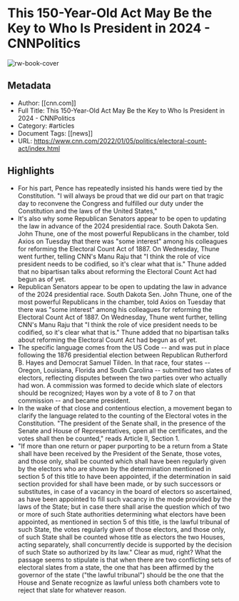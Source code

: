 # This 150-Year-Old Act May Be the Key to Who Is President in 2024 - CNNPolitics

![rw-book-cover](https://readwise-assets.s3.amazonaws.com/static/images/article4.6bc1851654a0.png)

## Metadata
- Author: [[cnn.com]]
- Full Title: This 150-Year-Old Act May Be the Key to Who Is President in 2024 - CNNPolitics
- Category: #articles
- Document Tags: [[news]] 
- URL: https://www.cnn.com/2022/01/05/politics/electoral-count-act/index.html

## Highlights
- For his part, Pence has repeatedly insisted his hands were tied by the Constitution. "I will always be proud that we did our part on that tragic day to reconvene the Congress and fulfilled our duty under the Constitution and the laws of the United States,"
- It's also why some Republican Senators appear to be open to updating the law in advance of the 2024 presidential race. South Dakota Sen. John Thune, one of the most powerful Republicans in the chamber, told Axios on Tuesday that there was "some interest" among his colleagues for reforming the Electoral Count Act of 1887. On Wednesday, Thune went further, telling CNN's Manu Raju that "I think the role of vice president needs to be codified, so it's clear what that is." Thune added that no bipartisan talks about reforming the Electoral Count Act had begun as of yet.
- Republican Senators appear to be open to updating the law in advance of the 2024 presidential race. South Dakota Sen. John Thune, one of the most powerful Republicans in the chamber, told Axios on Tuesday that there was "some interest" among his colleagues for reforming the Electoral Count Act of 1887. On Wednesday, Thune went further, telling CNN's Manu Raju that "I think the role of vice president needs to be codified, so it's clear what that is." Thune added that no bipartisan talks about reforming the Electoral Count Act had begun as of yet.
- The specific language comes from the US Code -- and was put in place following the 1876 presidential election between Republican Rutherford B. Hayes and Democrat Samuel Tilden. In that race, four states -- Oregon, Louisiana, Florida and South Carolina -- submitted two slates of electors, reflecting disputes between the two parties over who actually had won. A commission was formed to decide which slate of electors should be recognized; Hayes won by a vote of 8 to 7 on that commission -- and became president.
- In the wake of that close and contentious election, a movement began to clarify the language related to the counting of the Electoral votes in the Constitution. "The president of the Senate shall, in the presence of the Senate and House of Representatives, open all the certificates, and the votes shall then be counted," reads Article II, Section 1.
- "If more than one return or paper purporting to be a return from a State shall have been received by the President of the Senate, those votes, and those only, shall be counted which shall have been regularly given by the electors who are shown by the determination mentioned in section 5 of this title to have been appointed, if the determination in said section provided for shall have been made, or by such successors or substitutes, in case of a vacancy in the board of electors so ascertained, as have been appointed to fill such vacancy in the mode provided by the laws of the State; but in case there shall arise the question which of two or more of such State authorities determining what electors have been appointed, as mentioned in section 5 of this title, is the lawful tribunal of such State, the votes regularly given of those electors, and those only, of such State shall be counted whose title as electors the two Houses, acting separately, shall concurrently decide is supported by the decision of such State so authorized by its law." Clear as mud, right? What the passage seems to stipulate is that when there are two conflicting sets of electoral slates from a state, the one that has been affirmed by the governor of the state ("the lawful tribunal") should be the one that the House and Senate recognize as lawful unless both chambers vote to reject that slate for whatever reason.
